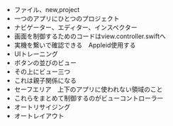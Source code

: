- ファイル、new,project  
- 一つのアプリにひとつのプロジェクト  
- ナビゲーター、エディター、インスペクター  
- 画面を制御するためのコードはview.controller.swiftへ
- 実機を繋いで確認できる　Appleid使用する
- UIトレーニング
- ボタンの並びのビュー
- その上にビュー三つ
- これは親子関係になる
- セーフエリア　上下のアプリに使われない領域のこと
- これらをまとめて制御するのがビューコントローラー
- オートリサイジング
- オートレイアウト 
